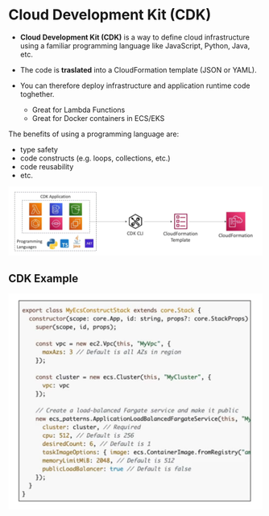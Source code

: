 # Cloud Development Kit (CDK)

- **Cloud Development Kit (CDK)** is a way to define cloud infrastructure using a familiar programming language like JavaScript, Python, Java, etc.

- The code is **traslated** into a CloudFormation template (JSON or YAML). 

- You can therefore deploy infrastructure and application runtime code toghether.
    - Great for Lambda Functions
    - Great for Docker containers in ECS/EKS

The benefits of using a programming language are:
- type safety
- code constructs (e.g. loops, collections, etc.)
- code reusability
- etc.

![CDK application](../../images/deploy/cdk_application.png)

## CDK Example

![CDK Example](../../images/deploy/cdk_example.png)
